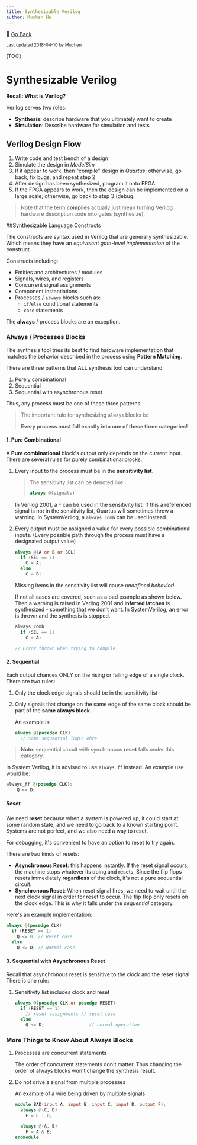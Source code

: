 ```yaml
---
title: Synthesizable Verilog
author: Muchen He
---
```




:floppy_disk: [Go Back](/documents)

<small> Last updated 2018-04-10 by Muchen</small> 

[TOC]

# Synthesizable Verilog

**Recall: What is Verilog?**

Verilog serves two roles:

- **Synthesis**: describe hardware that you ultimately want to create
- **Simulation**: Describe hardware for simulation and tests

## Verilog Design Flow

1. Write code and test bench of a design
2. Simulate the design in *ModelSim*
3. If it appear to work, then "compile" design in *Quartus*; otherwise, go back, fix bugs, and repeat step 2
4. After design has been synthesized, program it onto FPGA
5. If the FPGA appears to work, then the design can be implemented on a large scale; otherwise, go back to step 3 (debug.

> Note that the term **compiles** actually just mean turning Verilog hardware description code into gates (synthesize).

##Synthesizable Language Constructs

The constructs are syntax used in Verilog that are generally synthesizable. Which means they have an *equivalent gate-level implementation* of the construct.

Constructs including:

- Entities and architectures / modules
- Signals, wires, and registers
- Concurrent signal assignments
- Component instantiations
- Processes / `always` blocks such as:
  - `if`/`else` conditional statements
  - `case` statements

The **always** / process blocks are an exception.

### Always / Processes Blocks

The synthesis tool tries its best to find hardware implementation that matches the behavior described in the process using **Pattern Matching**. 

There are three patterns that ALL synthesis tool can understand:

1. Purely combinational
2. Sequential
3. Sequential with asynchronous reset

Thus, any process must be one of these three patterns.

> The important rule for synthesizing `always` blocks is:
>
> **Every process must fall exactly into one of these three categories!**

#### 1. Pure Combinational

A **Pure combinational** block's output only depends on the current input. There are several rules for purely combinational blocks:

1. Every input to the process must be in the **sensitivity list**. 

   > The sensitivity list can be denoted like:
   >
   > ```verilog
   > always @(signals)
   > ```

   In Verilog 2001, a `*` can be used in the sensitivity list. If this a referenced signal is not in the sensitivity list, Quartus will sometimes throw a warning. In SystemVerilog, a `always_comb` can be used instead.

2. Every output must be assigned a value for every possible combinational inputs. (Every possible path through the process must have a designated output value)

   ```verilog
   always @(A or B or SEL)
     if (SEL == 1)
       C = A;
     else
       C = B;
   ```

   Missing items in the sensitivity list will cause *undefined behavior*!

   If not all cases are covered, such as a bad example as shown below. Then a warning is raised in Verilog 2001 and **inferred latches** is synthesized - something that we don't want. In SystemVerilog, an error is thrown and the synthesis is stopped.

   ```verilog
   always_comb
     if (SEL == 1)
       C = A;

   // Error thrown when trying to compile
   ```


#### 2. Sequential

Each output chances ONLY on the rising or falling edge of a single clock. There are two rules:

1. Only the clock edge signals should be in the sensitivity list

2. Only signals that change on the same edge of the same clock should be part of the **same always block**

   An example is:

   ```verilog
   always @(posedge CLK)
     // Some sequential logic ehre	
   ```

> **Note**: sequential circuit with synchronous **reset** falls under this category.

In System Verilog, it is advised to use `always_ff` instead. An example use would be:

```verilog
always_ff @(posedge CLK);
	Q <= D;
```

##### Reset

We need **reset** because when a system is powered up, it could start at some random state, and we need to go back to a known starting point. Systems are not perfect, and we also need a way to reset. 

For debugging, it's convenient to have an option to reset to try again.

There are two kinds of resets:

- **Asynchronous Reset**: this happens instantly. If the reset signal occurs, the machine stops whatever its doing and resets. Since the flip flops resets immediately **regardless** of the clock, it's not a pure sequential circuit.
- **Synchronous Reset**: When reset signal fires, we need to wait until the next clock signal in order for reset to occur. The flip flop only resets on the clock edge. This is why it falls under the *sequential* category.

Here's an example implementation:

```verilog
always @(posedge CLK)
  if (RESET == 1)
    Q <= 0;	// Reset case
  else
    Q <= D; // Normal case
```

#### 3. Sequential with Asynchronous Reset

Recall that asynchronous reset is sensitive to the clock and the reset signal. There is one rule:

1. Sensitivity list includes clock and reset

   ```verilog
   always @(posedge CLK or posedge RESET)
     if (RESET == 1)
       // reset assignments	// reset case
     else
       Q <= D;			       // normal operation
   ```



### More Things to Know About Always Blocks

1. Processes are concurrent statements

   The order of concurrent statements don't matter. Thus changing the order of always blocks won't change the synthesis result. 

2. Do not drive a signal from multiple processes

   An example of a wire being driven by multiple signals:

   ```verilog
   module BAD(input A, input B, input C, input D, output F);
     always @(C, D)
       F = C | D;

     always @(A, B)
       F = A & B;
   endmodule
   ```

